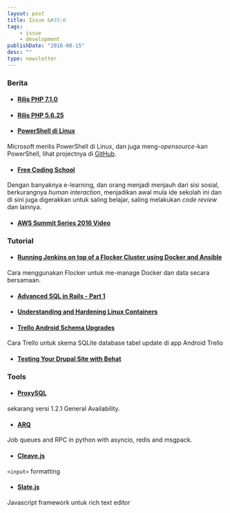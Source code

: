 ```yaml
---
layout: post
title: Issue &#35;6
tags:
    - issue
    - development
publishDate: "2016-08-15"
desc: ""
type: newsletter
---
```


### Berita
- #### [Rilis PHP 7.1.0](http://php.net/index.php#id2016-08-18-3)
- #### [Rilis PHP 5.6.25](http://php.net/index.php#id2016-08-18-2)
- #### [PowerShell di Linux](https://msdn.microsoft.com/en-us/powershell)
Microsoft merilis PowerShell di Linux, dan juga meng-_opensource_-kan PowerShell, lihat projectnya di [GitHub](https://github.com/PowerShell/PowerShell).
- #### [Free Coding School](http://arstechnica.com/business/2016/08/can-42-us-a-free-coding-school-run-by-a-french-billionaire-actually-work/)
Dengan banyaknya e-learning, dan orang menjadi menjauh dari sisi sosial, berkurangnya _human interaction_, menjadikan awal mula ide sekolah ini dan di sini juga digerakkan untuk saling belajar, saling melakukan _code review_ dan lainnya.
- #### [AWS Summit Series 2016 Video](https://www.youtube.com/playlist?list=PLhr1KZpdzukdZDanwSMYah_-8rRMO2m65)


### Tutorial
- #### [Running Jenkins on top of a Flocker Cluster using Docker and Ansible](https://medium.com/@yoanis_gil/running-jenkins-on-top-of-a-flocker-cluster-using-docker-and-ansible-ccad738e2888#.8e76mox12)
Cara menggunakan Flocker untuk me-manage Docker dan data secara bersamaan.
- #### [Advanced SQL in Rails - Part 1](http://brewhouse.io/2016/08/04/sql-in-rails.html)
- #### [Understanding and Hardening Linux Containers](https://www.nccgroup.trust/globalassets/our-research/us/whitepapers/2016/april/ncc_group_understanding_hardening_linux_containers-10pdf/)
- #### [Trello Android Schema Upgrades](https://tech.trello.com/android-schemas/)
Cara Trello untuk skema SQLite database tabel update di app Android Trello 
- #### [Testing Your Drupal Site with Behat](https://www.phparch.com/2016/08/testing-your-drupal-site-with-behat/)




### Tools
- #### [ProxySQL](https://github.com/sysown/proxysql/releases) 
sekarang versi 1.2.1 General Availability.
- #### [ARQ](https://samuelcolvin.github.io/arq/index.html) 
Job queues and RPC in python with asyncio, redis and msgpack.
- #### [Cleave.js](http://nosir.github.io/cleave.js/)
`<input>` formatting
- #### [Slate.js](http://slatejs.org/)
Javascript framework untuk rich text editor